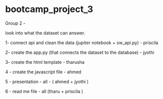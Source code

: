 # bootcamp_project_3
Group 2 - 

look into what the dataset can answer.

1- connect api and clean the data (jupiter notebook + sw_api.py) - priscila 

2- create the app.py (that connects the dataset to the database) - jyothi 

3- create the html template - tharusha

4 - create the javascript file - ahmed 

5 - presentation - all - ( ahmed + jyothi )

6 - read me file - all (tharu + priscila )
